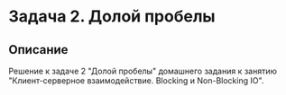 # Задача 2. Долой пробелы

## Описание
Решение к задаче 2 "Долой пробелы" домашнего задания к занятию "Клиент-серверное взаимодействие. Blocking и Non-Blocking IO".